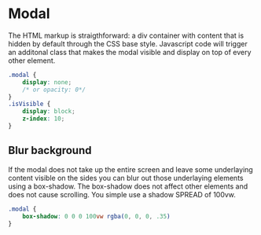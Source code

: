 # Modal
The HTML markup is straigthforward: a div container with content that is hidden by default through the CSS base style. Javascript code will trigger an additonal class that makes the modal visible and display on top of every other element.
```CSS
.modal {
	display: none; 
	/* or opacity: 0*/
}
.isVisible {
	display: block;
	z-index: 10;
}
```
## Blur background
If the modal does not take up the entire screen and leave some underlaying content visible on the sides you can blur out those underlaying elements using a box-shadow.
The box-shadow does not affect other elements and does not cause scrolling. You simple use a shadow SPREAD of 100vw.
```CSS
.modal { 
	box-shadow: 0 0 0 100vw rgba(0, 0, 0, .35) 
}
```